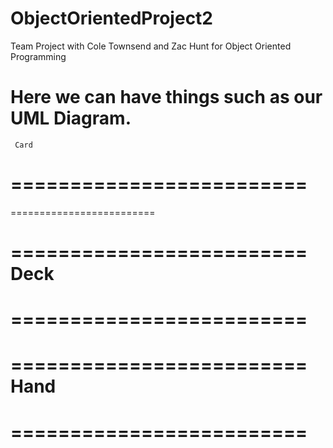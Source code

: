 # ObjectOrientedProject2
Team Project with Cole Townsend and Zac Hunt for Object Oriented Programming

Here we can have things such as our UML Diagram.
=========================
     Card
=========================
=========================
=========================


=========================
     Deck
=========================
=========================
=========================


=========================
     Hand
=========================
=========================
=========================
